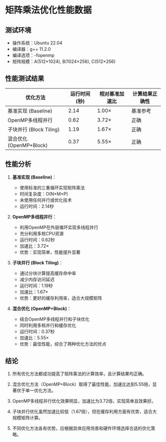 # 矩阵乘法优化性能数据

## 测试环境
- 操作系统：Ubuntu 22.04
- 编译器：g++ 11.2.0
- 编译选项：-fopenmp
- 矩阵规模：A(512×1024), B(1024×256), C(512×256)

## 性能测试结果

| 优化方法 | 运行时间(秒) | 相对基准加速比 | 计算结果正确性 |
|---------|------------|--------------|--------------|
| 基准实现 (Baseline) | 2.14 | 1.00× | 基准参考 |
| OpenMP多线程并行 | 0.62 | 3.72× | 正确 |
| 子块并行 (Block Tiling) | 1.19 | 1.67× | 正确 |
| 混合优化 (OpenMP+Block) | 0.37 | 5.55× | 正确 |

## 性能分析

1. **基准实现 (Baseline)**：
   - 使用标准的三重循环实现矩阵乘法
   - 时间复杂度：O(N×M×P)
   - 未使用任何并行或优化技术
   - 运行时间：2.14秒

2. **OpenMP多线程并行**：
   - 利用OpenMP在外层循环实现多线程并行
   - 充分利用多核CPU资源
   - 运行时间：0.62秒
   - 加速比：3.72×
   - 优势：实现简单，性能提升显著

3. **子块并行 (Block Tiling)**：
   - 通过分块计算提高缓存命中率
   - 减少内存访问延迟
   - 运行时间：1.19秒
   - 加速比：1.67×
   - 优势：更好的缓存利用率，适合大规模矩阵

4. **混合优化 (OpenMP+Block)**：
   - 结合OpenMP多线程并行和子块优化
   - 同时利用多核并行和缓存优化
   - 运行时间：0.37秒
   - 加速比：5.55×
   - 优势：最佳性能，综合了两种优化方法的优点

## 结论

1. 所有优化方法都成功提高了矩阵乘法的计算效率，且计算结果均正确。

2. 混合优化方法（OpenMP+Block）取得了最佳性能，加速比达到5.55倍，显著优于单一优化方法。

3. OpenMP多线程并行优化效果明显，加速比为3.72倍，实现简单且效果好。

4. 子块并行优化虽然加速比较低（1.67倍），但在缓存利用方面有优势，适合大规模矩阵计算。

5. 不同优化方法各有优势，应根据具体应用场景和硬件环境选择合适的优化策略。
